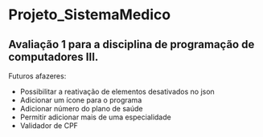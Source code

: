# Projeto_SistemaMedico
 <h2>Avaliação 1 para a disciplina de programação de computadores III.</h2>

 Futuros afazeres:
 <ul>
 <li>Possibilitar a reativação de elementos desativados no json</li>
 <li>Adicionar um ícone para o programa</li>
 <li>Adicionar número do plano de saúde</li>
 <li>Permitir adicionar mais de uma especialidade</li>
 <li>Validador de CPF</li>
 </ul>
